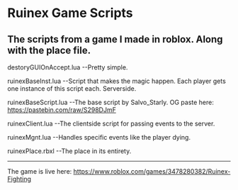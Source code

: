 # Ruinex Game Scripts
The scripts from a game I made in roblox. Along with the place file.
-------------------------------------------------------------------
destoryGUIOnAccept.lua --Pretty simple.

ruinexBaseInst.lua --Script that makes the magic happen. Each player gets one instance of this script each. Serverside.

ruinexBaseScript.lua --The base script by Salvo_Starly. OG paste here: https://pastebin.com/raw/S298DJmF

ruinexClient.lua --The clientside script for passing events to the server.

ruinexMgnt.lua --Handles specific events like the player dying.

ruinexPlace.rbxl --The place in its entirety.

-------------------------------------------------------------------

The game is live here: https://www.roblox.com/games/3478280382/Ruinex-Fighting
